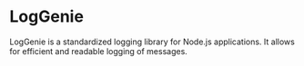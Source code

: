# LogGenie

LogGenie is a standardized logging library for Node.js applications. It allows for efficient and readable logging of messages.